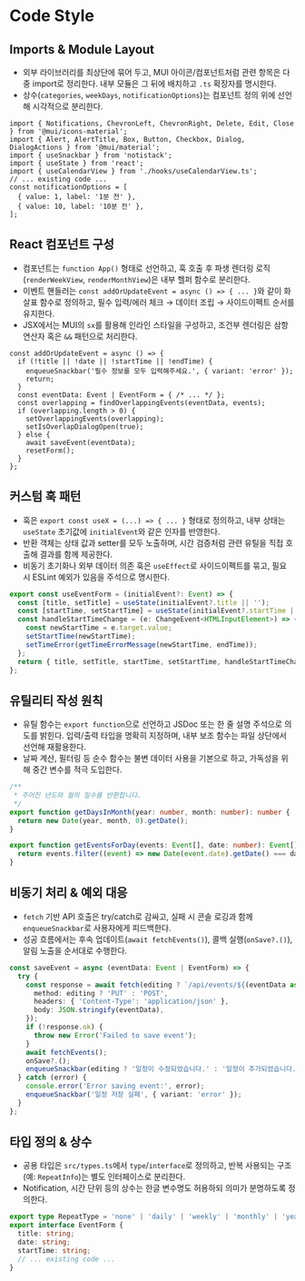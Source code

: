 # Code Style

## Imports & Module Layout

- 외부 라이브러리를 최상단에 묶어 두고, MUI 아이콘/컴포넌트처럼 관련 항목은 다중 import로 정리한다. 내부 모듈은 그 뒤에 배치하고 `.ts` 확장자를 명시한다.
- 상수(`categories`, `weekDays`, `notificationOptions`)는 컴포넌트 정의 위에 선언해 시각적으로 분리한다.

```1:62:src/App.tsx
import { Notifications, ChevronLeft, ChevronRight, Delete, Edit, Close } from '@mui/icons-material';
import { Alert, AlertTitle, Box, Button, Checkbox, Dialog, DialogActions } from '@mui/material';
import { useSnackbar } from 'notistack';
import { useState } from 'react';
import { useCalendarView } from './hooks/useCalendarView.ts';
// ... existing code ...
const notificationOptions = [
  { value: 1, label: '1분 전' },
  { value: 10, label: '10분 전' },
];
```

## React 컴포넌트 구성

- 컴포넌트는 `function App()` 형태로 선언하고, 훅 호출 후 파생 렌더링 로직(`renderWeekView`, `renderMonthView`)은 내부 헬퍼 함수로 분리한다.
- 이벤트 핸들러는 `const addOrUpdateEvent = async () => { ... }`와 같이 화살표 함수로 정의하고, 필수 입력/에러 체크 → 데이터 조립 → 사이드이펙트 순서를 유지한다.
- JSX에서는 MUI의 `sx`를 활용해 인라인 스타일을 구성하고, 조건부 렌더링은 삼항 연산자 혹은 `&&` 패턴으로 처리한다.

```105:215:src/App.tsx
const addOrUpdateEvent = async () => {
  if (!title || !date || !startTime || !endTime) {
    enqueueSnackbar('필수 정보를 모두 입력해주세요.', { variant: 'error' });
    return;
  }
  const eventData: Event | EventForm = { /* ... */ };
  const overlapping = findOverlappingEvents(eventData, events);
  if (overlapping.length > 0) {
    setOverlappingEvents(overlapping);
    setIsOverlapDialogOpen(true);
  } else {
    await saveEvent(eventData);
    resetForm();
  }
};
```

## 커스텀 훅 패턴

- 훅은 `export const useX = (...) => { ... }` 형태로 정의하고, 내부 상태는 `useState` 초기값에 `initialEvent`와 같은 인자를 반영한다.
- 반환 객체는 상태 값과 setter를 모두 노출하며, 시간 검증처럼 관련 유틸을 직접 호출해 결과를 함께 제공한다.
- 비동기 초기화나 외부 데이터 의존 훅은 `useEffect`로 사이드이펙트를 묶고, 필요 시 ESLint 예외가 있음을 주석으로 명시한다.

```8:105:src/hooks/useEventForm.ts
export const useEventForm = (initialEvent?: Event) => {
  const [title, setTitle] = useState(initialEvent?.title || '');
  const [startTime, setStartTime] = useState(initialEvent?.startTime || '');
  const handleStartTimeChange = (e: ChangeEvent<HTMLInputElement>) => {
    const newStartTime = e.target.value;
    setStartTime(newStartTime);
    setTimeError(getTimeErrorMessage(newStartTime, endTime));
  };
  return { title, setTitle, startTime, setStartTime, handleStartTimeChange, /* ... */ };
};
```

## 유틸리티 작성 원칙

- 유틸 함수는 `export function`으로 선언하고 JSDoc 또는 한 줄 설명 주석으로 의도를 밝힌다. 입력/출력 타입을 명확히 지정하며, 내부 보조 함수는 파일 상단에서 선언해 재활용한다.
- 날짜 계산, 필터링 등 순수 함수는 불변 데이터 사용을 기본으로 하고, 가독성을 위해 중간 변수를 적극 도입한다.

```3:110:src/utils/dateUtils.ts
/**
 * 주어진 년도와 월의 일수를 반환합니다.
 */
export function getDaysInMonth(year: number, month: number): number {
  return new Date(year, month, 0).getDate();
}

export function getEventsForDay(events: Event[], date: number): Event[] {
  return events.filter((event) => new Date(event.date).getDate() === date);
}
```

## 비동기 처리 & 예외 대응

- `fetch` 기반 API 호출은 try/catch로 감싸고, 실패 시 콘솔 로깅과 함께 `enqueueSnackbar`로 사용자에게 피드백한다.
- 성공 흐름에서는 후속 업데이트(`await fetchEvents()`), 콜백 실행(`onSave?.()`), 알림 노출을 순서대로 수행한다.

```10:70:src/hooks/useEventOperations.ts
const saveEvent = async (eventData: Event | EventForm) => {
  try {
    const response = await fetch(editing ? `/api/events/${(eventData as Event).id}` : '/api/events', {
      method: editing ? 'PUT' : 'POST',
      headers: { 'Content-Type': 'application/json' },
      body: JSON.stringify(eventData),
    });
    if (!response.ok) {
      throw new Error('Failed to save event');
    }
    await fetchEvents();
    onSave?.();
    enqueueSnackbar(editing ? '일정이 수정되었습니다.' : '일정이 추가되었습니다.', { variant: 'success' });
  } catch (error) {
    console.error('Error saving event:', error);
    enqueueSnackbar('일정 저장 실패', { variant: 'error' });
  }
};
```

## 타입 정의 & 상수

- 공용 타입은 `src/types.ts`에서 `type`/`interface`로 정의하고, 반복 사용되는 구조(예: `RepeatInfo`)는 별도 인터페이스로 분리한다.
- Notification, 시간 단위 등의 상수는 한글 변수명도 허용하되 의미가 분명하도록 정의한다.

```1:24:src/types.ts
export type RepeatType = 'none' | 'daily' | 'weekly' | 'monthly' | 'yearly';
export interface EventForm {
  title: string;
  date: string;
  startTime: string;
  // ... existing code ...
}
```

